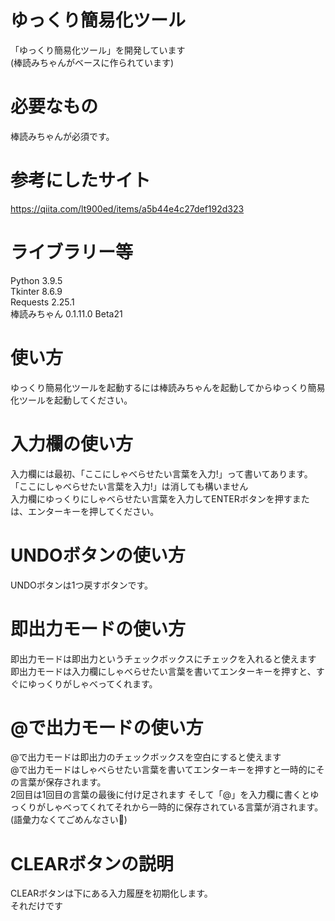 # ゆっくり簡易化ツール
「ゆっくり簡易化ツール」を開発しています  
(棒読みちゃんがベースに作られています)
# 必要なもの
棒読みちゃんが必須です。
# 参考にしたサイト
https://qiita.com/lt900ed/items/a5b44e4c27def192d323
# ライブラリー等
Python 3.9.5  
Tkinter 8.6.9  
Requests 2.25.1  
棒読みちゃん 0.1.11.0 Beta21  
# 使い方
ゆっくり簡易化ツールを起動するには棒読みちゃんを起動してからゆっくり簡易化ツールを起動してください。  
# 入力欄の使い方
入力欄には最初、「ここにしゃべらせたい言葉を入力!」って書いてあります。  
「ここにしゃべらせたい言葉を入力!」は消しても構いません  
入力欄にゆっくりにしゃべらせたい言葉を入力してENTERボタンを押すまたは、エンターキーを押してください。  
# UNDOボタンの使い方
UNDOボタンは1つ戻すボタンです。  
# 即出力モードの使い方
即出力モードは即出力というチェックボックスにチェックを入れると使えます  
即出力モードは入力欄にしゃべらせたい言葉を書いてエンターキーを押すと、すぐにゆっくりがしゃべってくれます。
# @で出力モードの使い方
@で出力モードは即出力のチェックボックスを空白にすると使えます  
@で出力モードはしゃべらせたい言葉を書いてエンターキーを押すと一時的にその言葉が保存されます。  
2回目は1回目の言葉の最後に付け足されます
そして「@」を入力欄に書くとゆっくりがしゃべってくれてそれから一時的に保存されている言葉が消されます。  
(語彙力なくてごめんなさい🙇)  
# CLEARボタンの説明
CLEARボタンは下にある入力履歴を初期化します。  
それだけです
